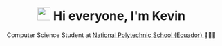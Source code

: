 <h1 align="center">
  <img src="https://media.giphy.com/media/hvRJCLFzcasrR4ia7z/giphy.gif" height="30px">
  Hi everyone, I'm Kevin  
</h1>
<p align="center">
  Computer Science Student at <a href="https://www.epn.edu.ec/"> National Polytechnic School (Ecuador) </a>
  🏫🇪🇨
  
<!--
********* WIDGET DE LENGUAJES MAS USADOS EN MIS REPOSITORIOS ******
</p>
<p align="center">
<img src="https://github-readme-stats.vercel.app/api/top-langs/?username=Al3xMR&layout=compact">
</p>
-->
